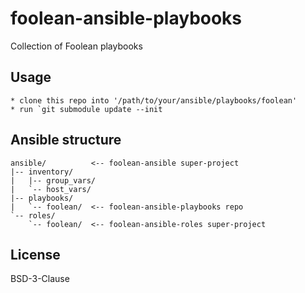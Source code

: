 # foolean-ansible-playbooks

Collection of Foolean playbooks


## Usage

    * clone this repo into '/path/to/your/ansible/playbooks/foolean'
    * run `git submodule update --init


## Ansible structure

    ansible/          <-- foolean-ansible super-project
    |-- inventory/
    |   |-- group_vars/
    |   `-- host_vars/
    |-- playbooks/
    |   `-- foolean/  <-- foolean-ansible-playbooks repo
    `-- roles/
        `-- foolean/  <-- foolean-ansible-roles super-project


## License

BSD-3-Clause
